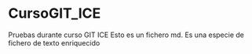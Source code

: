 # CursoGIT_ICE
Pruebas durante curso GIT ICE
Esto es un fichero md. Es una especie de fichero de texto enriquecido

